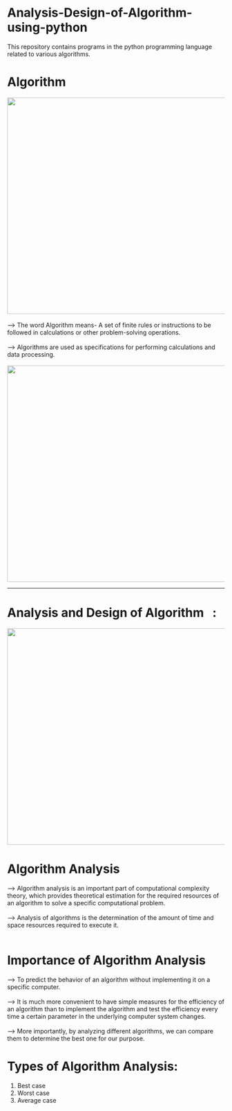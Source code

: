 # Analysis-Design-of-Algorithm-using-python
This repository contains programs in the python programming language related to various algorithms.

<h1>Algorithm</h1>
<img src= "https://github.com/madhurimarawat/Analysis-Design-of-Algorithm-using-python/assets/105432776/8dd1eba2-8dc1-4691-913c-1ac195b16395" height=500px width=700>
<br><br>
--> The word Algorithm means-  A set of finite rules or instructions to be followed in calculations or other problem-solving operations.<br><br>
--> Algorithms are used as specifications for performing calculations and data processing. <br><br>


<img src= "https://github.com/madhurimarawat/Analysis-Design-of-Algorithm-using-python/assets/105432776/e6029da5-6808-4bcf-9316-a71601e9084e" height=500px width=700px>

---

# Analysis and Design of Algorithm  &nbsp; :
<img src= "https://github.com/madhurimarawat/Analysis-Design-of-Algorithm-using-python/assets/105432776/aca0e05b-96f1-4eb3-a55e-41bc36eadccb" height=500px width=700px>
<h1>Algorithm Analysis</h1>
--> Algorithm analysis is an important part of computational complexity theory, which provides theoretical estimation for the required resources of an algorithm to solve a specific computational problem.<br><br>
--> Analysis of algorithms is the determination of the amount of time and space resources required to execute it.<br><br>

<h1>Importance of Algorithm Analysis</h1>
--> To predict the behavior of an algorithm without implementing it on a specific computer.<br><br>
--> It is much more convenient to have simple measures for the efficiency of an algorithm than to implement the algorithm and test the efficiency every time a certain parameter in the underlying computer system changes.<br><br>
--> More importantly, by analyzing different algorithms, we can compare them to determine the best one for our purpose.<br>
<h1>Types of Algorithm Analysis:</h1>
<ol>
<li>Best case</li>
<li>Worst case</li>
<li>Average case</li></ol>
